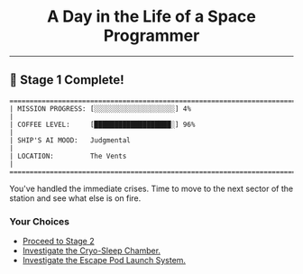 <h1 align="center">A Day in the Life of a Space Programmer</h1>

---

<h2 id="node-50">🎉 Stage 1 Complete!</h2>

```
========================================================================
| MISSION PROGRESS: [░░░░░░░░░░░░░░░░░░░░] 4%                                  |
| COFFEE LEVEL:     [███████████████████░] 96%                                 |
| SHIP'S AI MOOD:   Judgmental                                                 |
| LOCATION:         The Vents                                                  |
========================================================================
```

You've handled the immediate crises. Time to move to the next sector of the station and see what else is on fire.



### Your Choices

*   [Proceed to Stage 2](../stage-02/README-0051.md)
*   [Investigate the Cryo-Sleep Chamber.](../stage-02/README-0051.md)
*   [Investigate the Escape Pod Launch System.](../stage-02/README-0052.md)
